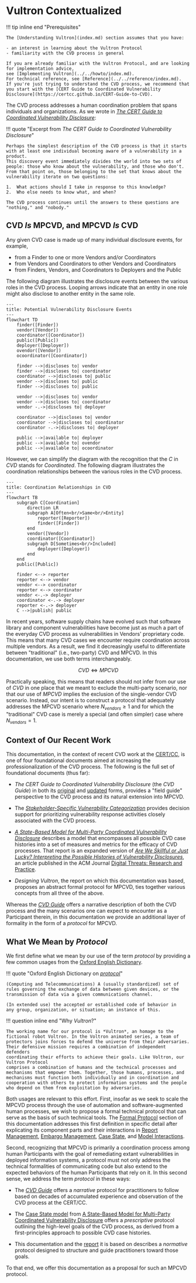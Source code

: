 # Vultron Contextualized

!!! tip inline end "Prerequisites"

    The [Understanding Vultron](index.md) section assumes that you have:
    
    - an interest in learning about the Vultron Protocol
    - familiarity with the CVD process in general

    If you are already familiar with the Vultron Protocol, and are looking for implementation advice, 
    see [Implementing Vultron](../../howto/index.md).
    For technical reference, see [Reference](../../reference/index.md).
    If you're just trying to understand the CVD process, we recommend that you start with the [CERT Guide to Coordinated Vulnerability Disclosure](https://certcc.github.io/CERT-Guide-to-CVD).

The CVD process
addresses a human coordination problem that spans individuals and
organizations. As we wrote in [*The CERT* *Guide to Coordinated
Vulnerability Disclosure*](https://certcc.github.io/CERT-Guide-to-CVD):

!!! quote "Excerpt from *The CERT Guide to Coordinated Vulnerability Disclosure*"

    Perhaps the simplest description of the CVD process is that it starts with at least one individual becoming aware of a vulnerability in a product.
    This discovery event immediately divides the world into two sets of people: those who know about the vulnerability, and those who don't.
    From that point on, those belonging to the set that knows about the vulnerability iterate on two questions:

    1.  What actions should I take in response to this knowledge?
    2.  Who else needs to know what, and when?
    
    The CVD process continues until the answers to these questions are "nothing," and "nobody."

## CVD *Is* MPCVD, and MPCVD *Is* CVD

Any given CVD case is made up of many individual disclosure events, for example,

- from a Finder to one or more Vendors and/or Coordinators
- from Vendors and Coordinators to other Vendors and Coordinators
- from Finders, Vendors, and Coordinators to Deployers and the Public

The following diagram illustrates the disclosure events between the various roles in the CVD process.
Looping arrows indicate that an entity in one role might also disclose to another entity in the same role.

```mermaid
---
title: Potential Vulnerability Disclosure Events
---
flowchart TD
    finder([Finder])
    vendor([Vendor])
    coordinator([Coordinator])
    public([Public])
    deployer([Deployer])
    ovendor([Vendor])
    ocoordinator([Coordinator])
    
    finder -->|discloses to| vendor
    finder -->|discloses to| coordinator
    coordinator -->|discloses to| public
    vendor -->|discloses to| public
    finder -->|discloses to| public
    
    vendor -->|discloses to| vendor
    vendor -->|discloses to| coordinator
    vendor -.->|discloses to| deployer

    coordinator -->|discloses to| vendor
    coordinator -->|discloses to| coordinator
    coordinator -.->|discloses to| deployer
    
    public -->|available to| deployer
    public -->|available to| ovendor
    public -->|available to| ocoordinator
```

However, we can simplify the diagram with the recognition that the *C* in *CVD* stands for *Coordinated*.
The following diagram illustrates the coordination relationships between the various roles in the CVD process.

```mermaid
---
title: Coordination Relationships in CVD
---
flowchart TB
    subgraph C[Coordination]
        direction LR
        subgraph A[Often<br/>Same<br/>Entity]
            reporter([Reporter])
            finder([Finder])
        end
        vendor([Vendor])
        coordinator([Coordinator])
        subgraph D[Sometimes<br/>Included]
            deployer([Deployer])
        end
    end
    public([Public])
    
    finder <--> reporter
    reporter <--> vendor
    vendor <--> coordinator
    reporter <--> coordinator
    vendor <-.-> deployer
    coordinator <-.-> deployer
    reporter <-.-> deployer
    C -->|publish| public
```

In recent years, software supply chains have evolved such that software library and component vulnerabilities have
become just as much a part of the everyday CVD process as vulnerabilities in Vendors' proprietary code.
This means that many CVD cases we encounter require coordination across multiple vendors.
As a result, we find it decreasingly useful to differentiate between "traditional" (i.e., two-party) CVD and MPCVD.
In this documentation, we use both terms interchangeably.

$$CVD \iff MPCVD$$

Practically speaking, this means that readers should not infer from our use of *CVD* in one place that we meant to
exclude the multi-party scenario, nor that our use of *MPCVD* implies the exclusion of the single-vendor CVD scenario.
Instead, our intent is to construct a protocol that adequately addresses the MPCVD scenario where
$N_{vendors} \geq 1$
and for which the "traditional" CVD case is merely a special (and often simpler) case where
$N_{vendors} = 1$.

## Context of Our Recent Work

This documentation, in the context of recent CVD work at the
[CERT/CC](https://www.sei.cmu.edu/about/divisions/cert/index.cfm),
is one of four foundational documents aimed at increasing the
professionalization of the CVD process. The following is the full set of
foundational documents (thus far):

- *The CERT Guide to Coordinated Vulnerability Disclosure* (the
    *CVD Guide*) in both its [original](https://resources.sei.cmu.edu/library/asset-view.cfm?assetid=503330)
    and [updated](https://certcc.github.io/CERT-Guide-to-CVD) forms, provides a "field guide" perspective to the
    CVD process and its natural extension into MPCVD.

- The [*Stakeholder-Specific Vulnerability Categorization*](https://github.com/CERTCC/SSVC)
    provides decision support for prioritizing vulnerability response activities
    closely associated with the CVD process.

- [*A State-Based Model for Multi-Party Coordinated Vulnerability Disclosure*](https://resources.sei.cmu.edu/library/asset-view.cfm?assetid=735513)
    describes a model that encompasses all possible CVD case histories into a set of measures and metrics for the
    efficacy of CVD processes. That report is an expanded version of [*Are We Skillful or Just Lucky? Interpreting the Possible
    Histories of Vulnerability Disclosures*](https://dl.acm.org/doi/10.1145/3477431), an article published in the ACM Journal [Digital Threats: Research and Practice](https://dl.acm.org/journal/dtrap).

- *Designing Vultron*, the report on which this documentation was based, proposes an abstract formal protocol for
    MPCVD, ties together various concepts from all three of the above.

Whereas the [*CVD Guide*](https://certcc.github.io/CERT-Guide-to-CVD) offers a narrative description of both the CVD
process and the many scenarios one can expect to encounter as a Participant therein, in this documentation we provide an
additional layer of formality in the form of a *protocol* for MPCVD.

## What We Mean by *Protocol*

We first define what we mean by our use of the term *protocol* by
providing a few common usages from the [Oxford English Dictionary](https://www.oed.com/).

!!! quote "Oxford English Dictionary on [*protocol*](https://www.oed.com/dictionary/protocol_n?tab=meaning_and_use)"
  
    (Computing and Telecommunications) A (usually standardized) set of
    rules governing the exchange of data between given devices, or the
    transmission of data via a given communications channel.

    (In extended use) the accepted or established code of behavior in
    any group, organization, or situation; an instance of this.

!!! question inline end "Why *Vultron*?"

    The working name for our protocol is *Vultron*, an homage to the
    fictional robot Voltron. In the Voltron animated series, a team of
    protectors joins forces to defend the universe from their adversaries.
    Their defensive mission requires a combination of independent defenders
    coordinating their efforts to achieve their goals. Like Voltron, our
    Vultron Protocol
    comprises a combination of humans and the technical processes and
    mechanisms that empower them. Together, those humans, processes, and
    mechanisms must function both individually and in coordination and
    cooperation with others to protect information systems and the people
    who depend on them from exploitation by adversaries.

Both usages are relevant to this effort.
First, insofar as we seek to scale the MPCVD process through the use of automation and software-augmented human
processes, we wish to propose a formal technical protocol that can serve as the basis of such technical tools.
The [Formal Protocol](../../reference/formal_protocol/index.md) section of this documentation addresses this first definition in
specific detail after explicating its component parts and their interactions in
[Report Management](../process_models/rm/index.md), [Embargo Management](../process_models/em/index.md), [Case State](../process_models/cs/index.md),
and [Model Interactions](../process_models/model_interactions/index.md).

Second, recognizing that MPCVD is primarily a coordination process among
human Participants with the goal of remediating extant vulnerabilities
in deployed information systems, a protocol must not only address the
technical formalities of communicating code but also extend to the
expected behaviors of the human Participants that rely on it. In this
second sense, we address the term *protocol* in these ways:

- The [*CVD Guide*](https://certcc.github.io/CERT-Guide-to-CVD)
    offers a *narrative* protocol for practitioners to follow based on
    decades of accumulated experience and observation of the
    CVD process at the CERT/CC.

- The [Case State model](../process_models/cs/index.md) from [A State-Based Model for Multi-Party Coordinated Vulnerability Disclosure](https://resources.sei.cmu.edu/library/asset-view.cfm?assetid=735513)
    offers a *prescriptive* protocol outlining the high-level goals of the CVD process, as derived from a first-principles approach to possible
    CVD case histories.

- This documentation and the [report](https://resources.sei.cmu.edu/library/asset-view.cfm?assetid=887198) it is based
    on describes a *normative* protocol designed to structure and guide practitioners toward those goals.

To that end, we offer this documentation as a proposal for such an MPCVD protocol.
